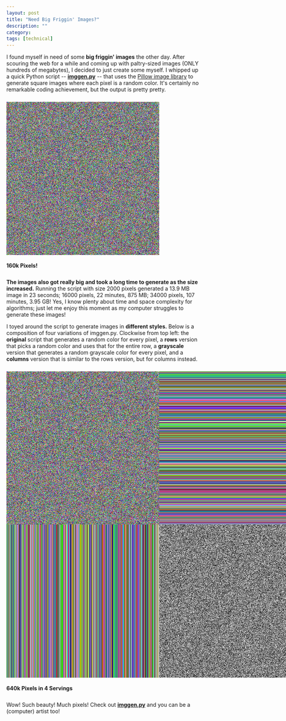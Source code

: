 ```yaml
---
layout: post
title: "Need Big Friggin' Images?"
description: ""
category: 
tags: [technical]
---
```


I found myself in need of some **big friggin' images** the other day. After scouring the web for a while and coming up with paltry-sized images (ONLY hundreds of megabytes), I decided to just create some myself. I whipped up a quick Python script -- [**imggen.py**][1] -- that uses the [Pillow image library][2] to generate square images where each pixel is a random color. It's certainly no remarkable coding achievement, but the output is pretty pretty. 

<div>
	<img class="rounded-corners" style="max-width: 800px; margin-top: 10px; border: 0px;" src="/assets/images/posts/2015-02-22/RGBA_400_regular.PNG"/>
	<p class="caption-text" style="line-height: 1.5em;  margin-bottom: 24px;"><strong>160k Pixels!</strong></p>
</div>

**The images also got really big and took a long time to generate as the size increased.** Running the script with size 2000 pixels generated a 13.9 MB image in 23 seconds; 16000 pixels, 22 minutes, 875 MB; 34000 pixels, 107 minutes, 3.95 GB! Yes, I know plenty about time and space complexity for algorithms; just let me enjoy this moment as my computer struggles to generate these images! 

I toyed around the script to generate images in **different styles.** Below is a composition of four variations of imggen.py. Clockwise from top left: the **original** script that generates a random color for every pixel, a **rows** version that picks a random color and uses that for the entire row, a **grayscale** version that generates a random grayscale color for every pixel, and a **columns** version that is similar to the rows version, but for columns instead. 

<div>
	<img class="rounded-corners" style="max-width: 800px; margin-top: 10px; border: 0px;" src="/assets/images/posts/2015-02-22/RGBA_400_collection.PNG"/>
	<p class="caption-text" style="line-height: 1.5em;  margin-bottom: 24px;"><strong>640k Pixels in 4 Servings</strong></p>
</div>

Wow! Such beauty! Much pixels! Check out [**imggen.py**][1] and you can be a (computer) artist too!

[1]: https://gist.github.com/markcerqueira/459fa0a3aae001d3471f
[2]: https://pillow.readthedocs.org/